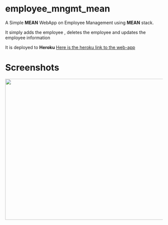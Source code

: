 # employee_mngmt_mean

A Simple <b>MEAN</b> WebApp on Employee Management using <b>MEAN</b> stack.

It simply adds the employee , deletes the employee and updates the employee information

It is deployed to <b>Heroku</b>
<a href="https://enigmatic-fortress-92115.herokuapp.com/">Here is the heroku link to the web-app</a>
# Screenshots
<div align=center>
<img src="https://user-images.githubusercontent.com/64702890/175979481-5aa736a3-76c1-455d-b665-051ee4114dbc.gif" height=450 width=700>
<!-- <img src="https://user-images.githubusercontent.com/64702890/116126324-221cd000-a6e4-11eb-832d-14c06d9eb635.png" height=500 width=300> -->
</div>
